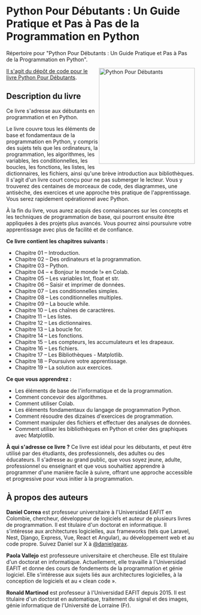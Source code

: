 # Python Pour Débutants : Un Guide Pratique et Pas à Pas de la Programmation en Python
Répertoire pour "Python Pour Débutants : Un Guide Pratique et Pas à Pas de la Programmation en Python".

<a href="https://www.amazon.com/dp/B0CLHBGBMP/"><img src="https://m.media-amazon.com/images/I/61MULvPjimL._SL1500_.jpg" alt="Python Pour Débutants" height="256px" align="right">

Il s'agit du dépôt de code pour le livre [Python Pour Débutants](https://www.amazon.com/dp/B0CLHBGBMP/).

## Description du livre
Ce livre s'adresse aux débutants en programmation et en Python.

Le livre couvre tous les éléments de base et fondamentaux de la programmation en Python, y compris des sujets tels que les ordinateurs, la programmation, les algorithmes, les variables, les conditionnelles, les boucles, les fonctions, les listes, les dictionnaires, les fichiers, ainsi qu'une brève introduction aux bibliothèques. Il s'agit d'un livre court conçu pour ne pas submerger le lecteur. Vous y trouverez des centaines de morceaux de code, des diagrammes, une antisèche, des exercices et une approche très pratique de l'apprentissage. Vous serez rapidement opérationnel avec Python.

À la fin du livre, vous aurez acquis des connaissances sur les concepts et les techniques de programmation de base, qui pourront ensuite être appliquées à des projets plus avancés. Vous pourrez ainsi poursuivre votre apprentissage avec plus de facilité et de confiance.

**Ce livre contient les chapitres suivants :** 
* Chapitre 01 – Introduction.
* Chapitre 02 – Des ordinateurs et la programmation.
* Chapitre 03 – Python.
* Chapitre 04 – « Bonjour le monde !» en Colab.
* Chapitre 05 – Les variables Int, float et str.
* Chapitre 06 – Saisir et imprimer de données.
* Chapitre 07 – Les conditionnelles simples.
* Chapitre 08 – Les conditionnelles multiples.
* Chapitre 09 – La boucle while.
* Chapitre 10 – Les chaînes de caractères.
* Chapitre 11 – Les listes.
* Chapitre 12 – Les dictionnaires.
* Chapitre 13 – La boucle for.
* Chapitre 14 – Les fonctions.
* Chapitre 15 – Les compteurs, les accumulateurs et les drapeaux.
* Chapitre 16 – Les fichiers.
* Chapitre 17 – Les Bibliothèques - Matplotlib.
* Chapitre 18 – Poursuivre votre apprentissage.
* Chapitre 19 – La solution aux exercices.

**Ce que vous apprendrez :**
* Les éléments de base de l'informatique et de la programmation.
* Comment concevoir des algorithmes.
* Comment utiliser Colab.
* Les éléments fondamentaux du langage de programmation Python.
* Comment résoudre des dizaines d'exercices de programmation.
* Comment manipuler des fichiers et effectuer des analyses de données.
* Comment utiliser les bibliothèques en Python et créer des graphiques avec Matplotlib.

**À qui s'adresse ce livre ?**
Ce livre est idéal pour les débutants, et peut être utilisé par des étudiants, des professionnels, des adultes ou des éducateurs. Il s'adresse au grand public, que vous soyez jeune, adulte, professionnel ou enseignant et que vous souhaitiez apprendre à programmer d'une manière facile à suivre, offrant une approche accessible et progressive pour vous initier à la programmation.

## À propos des auteurs
**Daniel Correa** est professeur universitaire à l'Universidad EAFIT en Colombie, chercheur, développeur de logiciels et auteur de plusieurs livres de programmation. Il est titulaire d'un doctorat en informatique. Il s'intéresse aux architectures logicielles, aux frameworks (tels que Laravel, Nest, Django, Express, Vue, React et Angular), au développement web et au code propre. Suivez Daniel sur X à [@danielgarax](https://x.com/danielgarax).

**Paola Vallejo** est professeure universitaire et chercheuse. Elle est titulaire d'un doctorat en informatique. Actuellement, elle travaille à l'Universidad EAFIT et donne des cours de fondements de la programmation et génie logiciel. Elle s'intéresse aux sujets liés aux architectures logicielles, à la conception de logiciels et au « clean code ».

**Ronald Martinod** est professeur à l'Universidad EAFIT depuis 2015. Il est titulaire d'un doctorat en automatique, traitement du signal et des images, génie informatique de l'Université de Lorraine (Fr).
